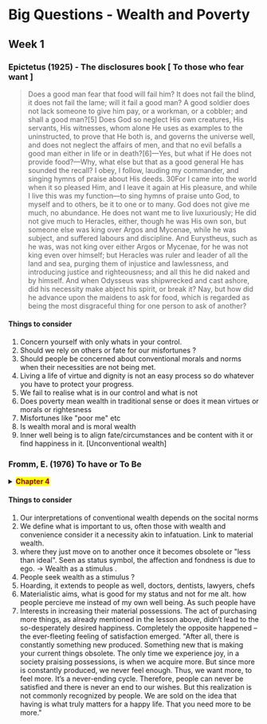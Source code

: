 # Big Questions - Wealth and Poverty 
## Week 1
### Epictetus (1925) - The disclosures book [ To those who fear want ]


> Does a good man fear that food will fail him? It does not fail the blind, it does not fail the lame; will it fail a good man? A good soldier does not lack someone to give him pay, or a workman, or a cobbler; and shall a good man?[5] Does God so neglect His own creatures, His servants, His witnesses, whom alone He uses as examples to the uninstructed, to prove that He both is, and governs the universe well, and does not neglect the affairs of men, and that no evil befalls a good man either in life or in death?[6]—Yes, but what if He does not provide food?—Why, what else but that as a good general He has sounded the recall? I obey, I follow, lauding my commander, and singing hymns of praise about His deeds. 30For I came into the world when it so pleased Him, and I leave it again at His pleasure, and while I live this was my function—to sing hymns of praise unto God, to myself and to others, be it to one or to many. God does not give me much, no abundance. He does not want me to live luxuriously; He did not give much to Heracles, either, though he was His own son, but someone else was king over Argos and Mycenae, while he was subject, and suffered labours and discipline. And Eurystheus, such as he was, was not king over either Argos or Mycenae, for he was not king even over himself; but Heracles was ruler and leader of all the land and sea, purging them of injustice and lawlessness, and introducing justice and righteousness; and all this he did naked and by himself. And when Odysseus was shipwrecked and cast ashore, did his necessity make abject his spirit, or break it? Nay, but how did he advance upon the maidens to ask for food, which is regarded as being the most disgraceful thing for one person to ask of another?

#### Things to consider
1. Concern yourself with only whats in your control. 
2. Should we rely on others or fate for our misfortunes ?
3. Should people be concerned about conventional morals and norms when their necessities are not being met. 
4. Living a life of virtue and dignity is not an easy process so do whatever you have to protect your progress.
5. We fail to realise what is in our control and what is not 
6. Does poverty mean wealth in traditional sense or does it mean virtues or morals or rightesness
7. Misfortunes like "poor me" etc 
8. Is wealth moral and is moral wealth
9. Inner well being is to align fate/circumstances and be content with it or find happiness in it. [Unconventional wealth]

### Fromm, E. (1976) To have or To Be
<details>
  <summary><mark><b><font color=darkred>Chapter 4</font></b></mark>
</summary>

>The Acquisitive Society—Basis for the Having Mode
Our judgments are extremely biased because we live in a society that rests
on private property, profit, and power as the pillars of its existence. To
acquire, to own, and to make a profit are the sacred and unalienable rights
of the individual in the industrial society.* What the sources of property
are does not matter; nor does possession impose any obligations on the
property owners. The principle is: "Where and how my property was
acquired or what I do with it is nobody's business but my own; as long as
I do not violate the law, my right is unrestricted and absolute."
This kind of property may be called private property (from Latin privare,
"to deprive of"), because the person or persons who own it are its sole
masters, with full power to deprive others of its use or enjoyment. While
private ownership is supposed to be a natural and universal category, it is
in fact an exception rather than the rule if we consider the whole of
human history (including prehistory), and particularly the cultures outside
Europe in which economy was not life's main concern. Aside from private
property, there are: self-created property, which is exclusively the result of
one's own work; restricted property, which is restricted by the obligation to
>
> help one's fellow beings; functional, or personal, property, which consists
either of tools for work or of objects for enjoyment; common property,
which a group shares in the spirit of a common bond, such as the Israeli
kibbutzim.
The norms by which society functions also mold the character of its
members (social character). In an industrial society these are: the wish to
acquire property, to keep it, and to increase it, i.e., to make a profit, and
those who own property are admired and envied as superior beings. But
the vast majority of people own no property in a real sense of capital and
capital goods, and the puzzling question arises: How can such people fulfill
or even cope with their passion for acquiring and keeping property, or how
can they feel like owners of property when they haven't any property to
speak of?
Of course, the obvious answer is that even people who are property poor
own something—and they cherish their little possessions as much as the
owners of capital cherish their property. And like the big property owners,
the poor are obsessed by the wish to preserve what they do have and to
increase it, even though by an infinitesimal amount (for instance by saving
a penny here, two cents there).
Perhaps the greatest enjoyment is not so much in owning material
things but in owning living beings. In a patriarchal society even the most
miserable of men in the poorest of classes can be an owner of property—in
his relationship to his wife, his children, his animals, over whom he can
feel he is absolute master. At least for the man in a patriarchal society,
having many children is the only way to own persons without needing to
work to attain ownership, and without capital investment. Considering
that the whole burden of childbearing is the woman's, it can hardly be
denied that the production of children in a patriarchal society is a matter
of crude exploitation of women. In turn, however, the mothers have their
own form of ownership, that of the children when they are small. The
circle is endless and vicious: the husband exploits the wife, she exploits the
small children, and the adolescent males soon join the elder men in
exploiting the women, and so on.
The male hegemony in a patriarchal order has lasted roughly six or
seven millennia and still prevails in the poorest countries or among the
poorest classes of society. It is, however, slowly diminishing in the more
affluent countries or societies—emancipation of women, children, and
adolescents seems to take place when and to the degree that a society's
standard of living rises. With the slow collapse of the old-fashioned,
>
> patriarchal type of ownership of persons, wherein will the average and the
poorer citizens of the fully developed industrial societies now find fulfillment of their passion for acquiring, keeping, and increasing property? The
answer lies in extending the area of ownership to include friends, lovers,
health, travel, art objects, God, one's own ego. A brilliant picture of the
bourgeois obsession with property is given by Max Stirner. Persons are
transformed into things; their relations to each other assume the character
of ownership. "Individualism," which in its positive sense means liberation
from social chains, means, in the negative sense, "self-ownership," the
right—and the duty—to invest one's energy in the success of one's own
person.
Our ego is the most important object of our property feeling, for it
comprises many things: our body, our name, our social status, our
possessions (including our knowledge), the image we have of ourselves
and the image we want others to have of us. Our ego is a mixture of real
qualities, such as knowledge and skills, and of certain fictitious qualities
that we build around a core of reality. But the essential point is not so
much what the ego's content is, but that the ego is felt as a thing we each
possess, and that this "thing" is the basis of our sense of identity.
This discussion of property must take into account that an important
form of property attachment that flourished in the nineteenth century has
been diminishing in the decades since the end of the First World War and
is little evident today. In the older period, everything one owned was
cherished, taken care of, and used to the very limits of its utility. Buying
was "keep-it" buying, and a motto for the nineteenth century might well
have been: "Old is beautiful!" Today, consumption is emphasized, not
preservation, and buying has become "throw-away" buying. Whether the
object one buys is a car, a dress, a gadget, after using it for some time, one
gets tired of it and is eager to dispose of the "old" and buy the latest model.
Acquisition transitory having and using throwing away (or if
possible, profitable exchange for a better model) --> new acquisition,
constitutes the vicious circle of consumer-buying and today's motto could
indeed be: "New is beautiful!"
Perhaps the most striking example of today's consumer-buying phenomenon is the private automobile. Our age deserves to be dubbed "the age of
the automobile," for our whole economy has been built around automobile production, and our whole life is greatly determined by the rise and
fall of the consumer market for cars.
>
> To those who have one, their car seems like a vital necessity; to those
who do not yet own one, especially people in the so-called socialist states,
a car is a symbol of joy. Apparently, however, affection for one's car is not
deep and abiding, but a love affair of somewhat short duration, for owners
change their cars frequently; after two years, even after just one, an auto
owner tires of the "old car" and starts shopping around for a "good deal" on
a new vehicle. From shopping around to purchase, the whole transaction
seems to be a game in which even trickery is sometimes a prime element,
and the "good deal" is enjoyed as much as, if not more than, the ultimate
prize: that brand-new model in the driveway.
Several factors must be taken into account in order to solve the puzzle
of the seemingly flagrant contradiction between the owners' property
relationship to their automobiles and their so-short-lived interest in them.
First, there is the element of depersonalization in the owner's relationship
to the car; the car is not a concrete object that its owner is fond of, but a
status symbol, an extension of power—an ego builder; having acquired a
car, the owner has actually acquired a new piece of ego. A second factor is
that buying a new car every two years instead of, say, every six increases
the buyer's thrill of acquisition; the act of making the new car one's own
is a kind of defloration—it enhances one's sense of control, and the more
often it happens, the more thrilled one is. The third factor is that frequent
car buying means frequent opportunities to "make a deal"—to make a
profit by the exchange—a satisfaction deeply rooted in men and women
today. The fourth factor is one of great importance: the need to experience
new stimuli, because the old stimuli are flat and exhausted after but a short
while. In an earlier discussion of stimuli (The Anatomy of Human Destructiveness), I differentiated between "activating" and "passivating" stimuli and
suggested the following formulation: "The more 'passivating' a stimulus is,
the more frequently it must be changed in intensity and/or in kind; the
more 'activating' it is, the longer it retains its stimulating quality and the
less necessary is change in intensity and content." The fifth and most
important factor lies in the change in social character that has occurred
during the past century and a half, i.e., from the "hoarding" to the
"marketing" character. While the change does not do away with the
having orientation, it does modify it considerably. (This development of
the marketing character is discussed in Chapter VII.)
The proprietary feeling also shows up in other relationships, for example
toward doctors, dentists, lawyers, bosses, workers. People express it in
speaking of "my doctor," "my dentist," "my workers," and so on. But aside
>
> from their property attitude toward other human beings, people experience an unending number of objects, even feelings, as property. Take
health and illness, for example. People who discuss their health do so with
a proprietary feeling, referring to their sicknesses, their operations, their
treatments—their diets, their medicines. They clearly consider that health
and sickness are property; their property relationship to their bad health is
analogous, say, to that of a stockholder whose shares are losing part of their
original value in a badly falling market.
Ideas and beliefs can also become property, as can even habits. For
instance, anyone who eats an identical breakfast at the same time each
morning can be disturbed by even a slight change in that routine, because
his habit has become a property whose loss endangers his security.
The picture of the universality of the having mode of existence may
strike many readers as too negative and one-sided; and indeed it is. I
wanted to portray the socially prevalent attitude first in order to give as
clear a picture as possible. But there is another element that can give this
picture a degree of balance, and that is a growing attitude among the
young generation that is quite different from the majority. Among these
young people we find patterns of consumption that are not hidden forms
of acquisition and having, but expressions of genuine joy in doing what
one likes to do without expecting anything "lasting" in return. These
young people travel long distances, often with hardships, to hear music
they like, to see a place they want to see, to meet people they want to
meet. Whether their aims are as valuable as they think they are is not the
question here; even if they are without sufficient seriousness, preparation,
or concentration, these young people dare to be, and they are not
interested in what they get in return or what they can keep. They also
seem much more sincere than the older generation, although often
philosophically and politically naive. They do not polish their egos all the
time in order to be a desirable "object" on the market. They do not protect
their image by constantly lying, with or without knowing it; they do not
expend their energy in repressing truth, as the majority does. And
frequently, they impress their elders by their honesty—for their elders
secretly admire people who can see or tell the truth. Among them are
politically and religiously oriented groups of all shadings, but also many
without any particular ideology or doctrine who may say of themselves
that they are just "searching." While they may not have found themselves,
or a goal that gives guidance to the practice of life, they are searching to be
themselves instead of having and consuming.
>
> This positive element in the picture needs to be qualified, however.
Many of these same young people (and their number has been markedly
decreasing since the late sixties) had not progressed from freedom from to
freedom to; they simply rebelled without attempting to find a goal toward
which to move, except that of freedom from restrictions and dependence.
Like that of their bourgeois parents, their motto was "New is beautiful!"
and they developed an almost phobic disinterest in all tradition, including
the thoughts that the greatest minds have produced. In a kind of naïve
narcissism they believed that they could discover by themselves all that is
worth discovering. Basically, their ideal was to become small children
again, and such authors as Marcuse produced the convenient ideology that
return to childhood—not development to maturity—is the ultimate goal of
socialism and revolution. They were happy as long as they were young
enough for this euphoria to last; but many of them have passed this period
with severe disappointment, without having acquired well-founded convictions, without a center within themselves. They often end up as
disappointed, apathetic persons—or as unhappy fanatics of destruction.
Not all who had started with great hopes ended up with disappointment,
however, but it is unfortunately impossible to know what their number is.
To my knowledge, no valid statistical data or sound estimates are available,
and even if they were available, it is almost impossible to be sure how to
qualify the individuals. Today, millions of people in America and Europe
try to find contact with tradition and with teachers who can show them
the way. But in large part the doctrines and teachers are either fraudulent,
or vitiated by the spirit of public relations ballyhoo, or mixed up with the
financial and prestige interests of the respective gurus. Some people may
genuinely benefit from such methods in spite of the sham; others will
apply them without any serious intention of inner change. But only a
detailed quantitative and qualitative analysis of the new believers could
show how many belong to each group.
My personal estimate is that the young people (and some older ones)
who are seriously concerned with changing from the having to the being
mode number more than a few dispersed individuals. I believe that quite
a large number of groups and individuals are moving in the direction of
being, that they represent a new trend transcending the having orientation
of the majority, and that they are of historical significance. It will not be the
first time in history that a minority indicates the course that historical
development will take. The existence of this minority gives hope for the
general change in attitude from having to being. This hope is all the more
>
> real since some of the factors that made it possible for these new attitudes
to emerge are historical changes that can hardly be reversed: the breakdown of patriarchal supremacy over women and of parents' domination of
the young. While the political revolution of the twentieth century, the
Russian revolution, has failed (it is too early to judge the final outcome of
the Chinese revolution), the victorious revolutions of our century, even
though they are only in their first stages, are the women's, the children's,
and the sexual revolutions. Their principles have already been accepted by
the consciousness of a great many individuals, and every day the old
ideologies become more ridiculous.
The Nature of Having
The nature of the having mode of existence follows from the nature of
private property. In this mode of existence all that matters is my acquisition
of property and my unlimited right to keep what I have acquired. The
having mode excludes others; it does not require any further effort on my
part to keep my property or to make productive use of it. The Buddha has
described this mode of behavior as craving, the Jewish and Christian
religions as coveting; it transforms everybody and everything into something dead and subject to another's power.
The sentence "I have something" expresses the relation between the
subject, I (or he, we, you, they), and the object, O. It implies that the
subject is permanent and the object is permanent. But is there permanence
in the subject? Or in the object? I shall die; I may lose the social position
that guarantees my having something. The object is similarly not permanent: it can be destroyed, or it can be lost, or it can lose its value. Speaking
of having something permanently rests upon the illusion of a permanent
and indestructible substance. If I seem to have everything, I have—in
reality—nothing, since my having, possessing, controlling an object is only
a transitory moment in the process of living.
In the last analysis, the statement "/ [subject] have 0 [object]" expresses
a definition of I through my possession of O. The subject is not myself but
I am what I have. My property constitutes myself and my identity. The
underlying thought in the statement "I am I" is "I am I because I have X"—X
equaling all natural objects and persons to whom I relate myself through
my power to control them, to make them permanently mine
In the having mode, there is no alive relationship between me and what
I have. It and I have become things, and I have it, because I have the force
> 
> to make it mine. But there is also a reverse relationship: it has me, because
my sense of identity, i.e., of sanity, rests upon my having it (and as many
things as possible). The having mode of existence is not established by an
alive, productive process between subject and object; it makes things of
both object and subject. The relationship is one of deadness, not aliveness.
Having—Force—Rebellion
The tendency to grow in terms of their own nature is common to all living
beings. Hence we resist any attempt to prevent our growing in the ways
determined by our structure. In order to break this resistance, whether it
is conscious or not, physical or mental force is necessary. Inanimate objects
resist control of their physical composition in various degrees through the
energy inherent in their atomic and molecular structures. But they do not
fight against being used. The use of heteronomous force with living beings
(i.e., the force that tends to bend us in directions contrary to our given
structure and that is detrimental to our growth) arouses resistance. This
resistance can take all forms, from overt, effective, direct, active resistance
to indirect, ineffectual, and, very often, unconscious resistance.
What is restricted is the free, spontaneous expression of the infant's, the
child's, the adolescent's, and eventually the adult's will, their thirst for
knowledge and truth, their wish for affection. The growing person is forced
to give up most of his or her autonomous, genuine desires and interests,
and his or her own will, and to adopt a will and desires and feelings that
are not autonomous but superimposed by the social patterns of thought
and feeling. Society, and the family as its psychosocial agent, has to solve
a difficult problem: How to break a person's will without his being aware of it?
Yet by a complicated process of indoctrination, rewards, punishments, and
fitting ideology, it solves this task by and large so well that most people
believe they are following their own will and are unaware that their will
itself is conditioned and manipulated.
The greatest difficulty in this suppression of the will exists with regard to
sexuality, because we deal here with a strong tendency of the natural order
that is less easy to manipulate than many other desires. For this reason
people try harder to fight their sexual desires than almost any other
human desire. No need to cite the various forms of the vilification of sex
from moral grounds (its evilness) to health grounds (masturbation does
physical harm). The church had to forbid birth control and extramarital
>
> sex, and it still sticks to these principles even today when prudence would
recommend a more tolerant course.
The effort made to suppress sex would be beyond our understanding if
it were for the sake of sex as such. Not sex, however, but the breaking of
human will is the reason for vilifying sex. A great number of the so-called
primitive societies have no sex tabu whatever. Since they function without
exploitation and domination, they do not have to break the individual's
will. They can afford not to stigmatize sex and to enjoy the pleasure of
sexual relations without guilt feelings. Most remarkable in these societies
is that this sexual freedom does not lead to sexual greed; that after a period
of relatively transient sexual relations couples find each other; that they
then have no desire to swap partners, but are also free to separate when
love has gone. For these not-property-oriented groups sexual enjoyment is
an expression of being, not the result of sexual possessiveness. In saying
this I do not imply that we should return to living as these primitive
societies do—not that we could, even if we wanted to, for the simple
reason that the process of individuation and individual differentiation and
distance that civilization has brought about gives individual love a different
quality from that in primitive society. We cannot regress; we can only
move forward. What matters is that new forms of propertylessness will do
away with the sexual greed that is characteristic of all having societies.
Sexual desire is one expression of independence that is expressed very
early in life (masturbation). Its denunciation serves to break the will of the
child and make it feel guilty, and thus more submissive. To a large extent
the impulse to break sexual tabus is essentially an attempt at rebellion
aimed at restoring one's freedom. But the breaking of sexual tabus as such
does not lead to greater freedom; the rebellion is drowned, as it were, in
the sexual satisfaction . . . and in the person's subsequent guilt. Only the
achievement of inner independence is conducive to freedom and ends the
need for fruitless rebellion. The same holds true for all other behavior that
aims at doing the forbidden as an attempt to restore one's freedom. Indeed,
tabus create sexual obsessiveness and perversions, but sexual obsessiveness and
perversions do not create freedom.
The rebellion of the child manifests itself in many other ways: by the
child's not accepting the rules of cleanliness training; by not eating, or by
overeating; by aggression and sadism, and by many kinds of self-destructive acts. Often the rebellion manifests itself in a kind of general "slowdown strike"—a withdrawal of interest in the world, laziness, passivity, up
>
> to the most pathological forms of slow self-destruction. The effects of this
power struggle between children and parents is the subject of David E.
Schecter's paper on "Infant Development." All data indicate that heteronomous interference with the child's and the later person's growth process is the
deepest root of mental pathology, especially of destructiveness.
It must be clearly understood, though, that freedom is not laissez-faire
and arbitrariness. Human beings have a specific structure—like any other
species—and can grow only in terms of this structure. Freedom does not
mean freedom from all guiding principles. It means the freedom to grow
according to the laws of the structure of human existence (autonomous
restrictions). It means obedience to the laws that govern optimal human
development. Any authority that furthers this goal is "rational authority"
when this furtherance is achieved by way of helping to mobilize the child's
activity, critical thinking, and faith in life. It is "irrational authority" when
it imposes on the child heteronomous norms that serve the purposes of the
authority, but not the purposes of the child's specific structure.
The having mode of existence, the attitude centered on property and
profit, necessarily produces the desire—indeed the need—for power. To
control other living human beings we need to use power to break their
resistance. To maintain control over private property we need to use power
to protect it from those who would take it from us because they, like us,
can never have enough; the desire to have private property produces the
desire to use violence in order to rob others in overt or covert ways. In the
having mode, one's happiness lies in one's superiority over others, in one's
power, and in the last analysis, in one's capacity to conquer, rob, kill. In the
being mode it lies in loving, sharing, giving.
Other Factors Supporting the Having Mode
Language is an important factor in fortifying the having orientation. The
name of a person—and we all have names (and maybe numbers if the
present-day trend toward depersonalization continues)—creates the illusion that he or she is a final, immortal being. The person and the name
become equivalent; the name demonstrates that the person is a lasting,
indestructible substance—and not a process. Common nouns have the
same function: i.e., love, pride, hate, joy give the appearance of fixed
substances, but such nouns have no reality and only obscure the insight
that we are dealing with processes going on in a human being. But even
>
> nouns that are names of things, such as "table" or "lamp," are misleading.
The words indicate that we are speaking of fixed substances, although
things are nothing but a process of energy that causes certain sensations in
our bodily system. But these sensations are not perceptions of specific things
like table or lamp; these perceptions are the result of a cultural process of
learning, a process that makes certain sensations assume the form of
specific percepts. We naively believe that things like tables and lamps exist
as such, and we fail to see that society teaches us to transform sensations
into perceptions that permit us to manipulate the world around us in order
to enable us to survive in a given culture. Once we have given such
percepts a name, the name seems to guarantee the final and unchangeable
reality of the percept.
The need to have has still another foundation, the biologically given desire
to live. Whether we are happy or unhappy, our body impels us to strive for
immortality. But since we know by experience that we shall die, we seek for
solutions that make us believe that, in spite of the empirical evidence, we
are immortal. This wish has taken many forms: the belief of the Pharaohs
that their bodies enshrined in the pyramids would be immortal; many
religious fantasies of life after death, in the happy hunting grounds of early
hunter societies; the Christian and Islam paradise. In contemporary society
since the eighteenth century, "history" and "the future" have become the
substitutes for the Christian heaven: fame, celebrity, even notoriety—anything that seems to guarantee a footnote in the record of history—constitutes a bit of immortality. The craving for fame is not just secular
vanity—it has a religious quality for those who do not believe in the
traditional hereafter any more. (This is particularly noticeable among
political leaders.) Publicity paves the way to immortality, and the public
relations agents become the new priests.
But perhaps more than anything else, possession of property constitutes
the fulfillment of the craving for immortality, and it is for this reason that
the having orientation has such strength. If my self is constituted by what
I have, then I am immortal if the things I have are indestructible. From
Ancient Egypt to today—from physical immortality, via mummification of
the body, to mental immortality, via the last will—people have remained
alive beyond their physical/mental lifetimes. Via the legal power of the last
will the disposal of our property is determined for generations to come;
through the laws of inheritance, I—inasmuch as I am an owner of
capital—become immortal.
>
> The Having Mode and the Anal Character
A helpful approach to understanding the mode of having is to recall one of
Freud's most significant findings, that after going through their infant
phase of mere passive receptivity followed by a phase of aggressive
exploitative receptivity, all children, before they reach maturity, go
through a phase Freud designated the anal-erotic. Freud discovered that
this phase often remains dominant during a person's development, and
that when it does it leads to the development of the anal character, i.e., the
character of a person whose main energy in life is directed toward having,
saving, and hoarding money and material things as well as feelings,
gestures, words, energy. It is the character of the stingy individual and is
usually connected with such other traits as orderliness, punctuality,
stubbornness, each to a more than ordinary degree. An important aspect of
Freud's concept is the symbolic connection between money and feces
—gold and dirt—of which he quotes a number of examples. His concept of
the anal character as one that has not reached maturity is in fact a sharp
criticism of bourgeois society of the nineteenth century, in which the
qualities of the anal character constituted the norm for moral behavior and
were looked upon as the expression of "human nature." Freud's equation:
money = feces, is an implicit, although not intended, criticism of the
functioning of bourgeois society and its possessiveness and may be
compared with Marx's discussion of money in the Economic and Philosophical Manuscripts.
It is of little importance in this context that Freud believed that a special
phase of the libido development was primary and that the character
formation was secondary (while in my opinion it is the product of the
interpersonal constellation in one's early life and, most of all, the social
conditions conducive to its formation). What matters is Freud's view that
the predominant orientation in possession occurs in the period before the achievement of full maturity and is pathological if it remains permanent. For Freud, in
other words, the person exclusively concerned with having and possession
is a neurotic, mentally sick person; hence it would follow that the society
in which most of the members are anal characters is a sick society.
Asceticism and Equality
Much of the moral and political discussion has centered on the question:
To have or not to have? On the moral-religious level this meant the
alternative between the ascetic life and the nonascetic life, the latter
>
> including both productive enjoyment and unlimited pleasure. This alternative loses most of its meaning if one's emphasis is not on the single act of
behavior but on the attitude underlying it. Ascetic behavior, with its
constant preoccupation with nonenjoyment, may be only the negation of
strong desires for having and consuming. In the ascetic these desires can be
repressed, yet in the very attempt to suppress having and consuming, the
person may be equally preoccupied with having and consuming. This
denial by over-compensation is, as psychoanalytic data show, very frequent. It occurs in such cases as fanatical vegetarians repressing destructive
impulses, fanatical antiabortionists repressing their murderous impulses,
fanatics of "virtue" repressing their own "sinful" impulses. What matters
here is not a certain conviction as such, but the fanaticism that supports it.
This, like all fanaticism, suggests the suspicion that it serves to cover other,
and usually the opposite, impulses.
In the economic and political field a similar erroneous alternative is
between unrestricted inequality and absolute equality of income. If
everybody's possessions are functional and personal, then whether someOne has somewhat more than another person does not constitute a social
problem, for since possession is not essential, envy does not grow. On the
other hand, those who are concerned with equality in the sense that each
one's share must be exactly equal to anyone else's show that their own
having orientation is as strong as ever, except that it is denied by their
preoccupation with exact equality. Behind this concern their real motivation is visible: envy. Those demanding that nobody should have more than
themselves are thus protecting themselves from the envy they would feel
if anyone had even an ounce more of anything. What matters is that both
luxury and poverty shall be eradicated; equality must not mean the
quantitative equality of each morsel of material goods, but that income is
not differentiated to a point that creates different experiences of life for
different groups. In the Economic and Philosophical Manuscripts, Marx
pointed this out in what he calls "crude communism," which "negates the
personality of man in every sphere"; this type of communism "is only the
culmination of such envy and leveling-down on the basis of a preconceived minimum."
Existential Having
In order to fully appreciate the mode of having that we are dealing with
here, yet another qualification seems necessary, that of the function of
> 
>existential having; for human existence requires that we have, keep, take
care of, and use certain things in order to survive. This holds true for our
bodies, for food, shelter, clothing, and for the tools necessary to produce
our needs. This form of having may be called existential having because it
is rooted in human existence. It is a rationally directed impulse in the
pursuit of staying alive—in contrast to the characterological having we have
been dealing with so far, which is a passionate drive to retain and keep that
is not innate, but that has developed as the result of the impact of social
conditions on the human species as it is biologically given.
Existential having is not in conflict with being; characterological having
necessarily is. Even the "just" and the "saintly," inasmuch as they are
human, must want to have in the existential sense—while the average
person wants to have in the existential and in the characterological sense.
(See the earlier discussion of existential and characterological dichotomies
in Man for Himself.)
</details>

#### Things to consider
1. Our interpretations of conventional wealth depends on the socital norms
2. We define what is important to us, often those with wealth and convenience consider it a necessity akin to infatuation. Link to material wealth.
3. where they just move on to another once it becomes obsolete or "less than ideal". Seen as status symbol, the affection and fondness is due to ego. -> Wealth as a stimulus .
4. People seek wealth as a stimulus ?
5. Hoarding, it extends to people as well, doctors, dentists, lawyers, chefs
6. Materialistic aims, what is good for my status and not for me alt. how people percieve me instead of my own well being. As such people have 
7.  Interests in increasing their material possessions. The act of purchasing more things, as already mentioned in the lesson above, didn’t lead to the so-desperately desired happiness. Completely the opposite happened – the ever-fleeting feeling of satisfaction emerged. "After all, there is constantly something new produced. Something new that is making your current things obsolete. The only time we experience joy, in a society praising possessions, is when we acquire more. But since more is constantly produced, we never feel enough. Thus, we want more, to feel more. It’s a never-ending cycle. Therefore, people can never be satisfied and there is never an end to our wishes. But this realization is not commonly recognized by people. We are sold on the idea that having is what truly matters for a happy life. That you need more to be more."
